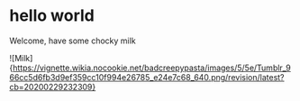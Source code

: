 # hello world 
Welcome, have some chocky milk

![Milk]{https://vignette.wikia.nocookie.net/badcreepypasta/images/5/5e/Tumblr_966cc5d6fb3d9ef359cc10f994e26785_e24e7c68_640.png/revision/latest?cb=20200229232309}